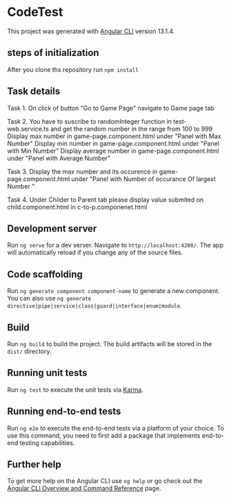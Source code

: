 # CodeTest

This project was generated with [Angular CLI](https://github.com/angular/angular-cli) version 13.1.4.

## steps of initialization

After you clone ths repository run `npm install`

## Task details
Task 1. On click of button "Go to Game Page" navigate to Game page tab

Task 2.
You have to suscribe to randomInteger function in test-web.service.ts and get the random number in the range from 100 to 999
Display max number in game-page.component.html under "Panel with Max Number"
Display min number in game-page.component.html under "Panel with Min Number"
Display average number in game-page.component.html under "Panel with Average Number"

Task 3.
Display the max number and its occurence in game-page.component.html under "Panel with Number of occurance Of largest Number "

Task 4.
Under Childer to Parent tab please display value submited on child.component.html in c-to-p.componenet.html 

## Development server

Run `ng serve` for a dev server. Navigate to `http://localhost:4200/`. The app will automatically reload if you change any of the source files.

## Code scaffolding

Run `ng generate component component-name` to generate a new component. You can also use `ng generate directive|pipe|service|class|guard|interface|enum|module`.

## Build

Run `ng build` to build the project. The build artifacts will be stored in the `dist/` directory.

## Running unit tests

Run `ng test` to execute the unit tests via [Karma](https://karma-runner.github.io).

## Running end-to-end tests

Run `ng e2e` to execute the end-to-end tests via a platform of your choice. To use this command, you need to first add a package that implements end-to-end testing capabilities.

## Further help

To get more help on the Angular CLI use `ng help` or go check out the [Angular CLI Overview and Command Reference](https://angular.io/cli) page.
